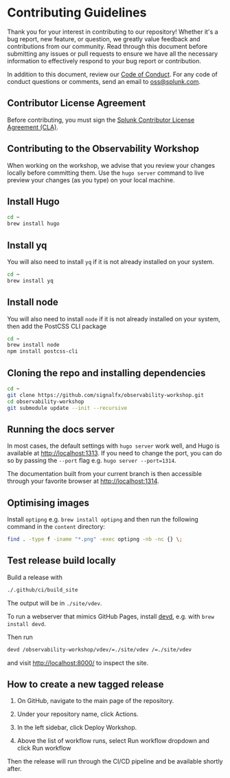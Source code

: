 # Contributing Guidelines

Thank you for your interest in contributing to our repository! Whether it's a bug
report, new feature, or question, we greatly value feedback and contributions from
our community. Read through this document before submitting any issues or pull 
requests to ensure we have all the necessary information to effectively respond
to your bug report or contribution.

In addition to this document, review our [Code of Conduct](CODE_OF_CONDUCT.md). 
For any code of conduct questions or comments, send an email to oss@splunk.com.


## Contributor License Agreement

Before contributing, you must sign the [Splunk Contributor License Agreement (CLA)](https://www.splunk.com/en_us/form/contributions.html).

## Contributing to the Observability Workshop

When working on the workshop, we advise that you review your changes locally before committing them. Use the `hugo server` command to live preview your changes (as you type) on your local machine.

## Install Hugo

```bash
cd ~
brew install hugo
```

## Install yq

You will also need to install `yq` if it is not already installed on your system.

```bash
cd ~
brew install yq
```

## Install node

You will also need to install `node` if it is not already installed on your system, then add the PostCSS CLI package

```bash
cd ~
brew install node
npm install postcss-cli
```

## Cloning the repo and installing dependencies

```bash
cd ~
git clone https://github.com/signalfx/observability-workshop.git
cd observability-workshop
git submodule update --init --recursive
```

## Running the docs server

In most cases, the default settings with `hugo server` work well, and Hugo is available at <http://localhost:1313>. If you need to change the port, you can do so by passing the `--port` flag e.g. `hugo server --port=1314`.

The documentation built from your current branch is then accessible through your favorite browser at <http://localhost:1314>.

## Optimising images

Install `optipng` e.g. `brew install optipng` and then run the following command in the `content` directory:

```bash
find . -type f -iname "*.png" -exec optipng -nb -nc {} \;
```

## Test release build locally

Build a release with

```bash
./.github/ci/build_site
```

The output will be in `./site/vdev`.

To run a webserver that mimics GitHub Pages, install [devd][devd], e.g. with `brew install devd`.

Then run

```bash
devd /observability-workshop/vdev/=./site/vdev /=./site/vdev
```

and visit [http://localhost:8000/](http://localhost:8000/) to inspect the site.

[devd]: https://github.com/cortesi/devd

## How to create a new tagged release

1. On GitHub, navigate to the main page of the repository.

2. Under your repository name, click Actions.

3. In the left sidebar, click Deploy Workshop.

4. Above the list of workflow runs, select Run workflow dropdown and click Run workflow

Then the release will run through the CI/CD pipeline and be available shortly after.
